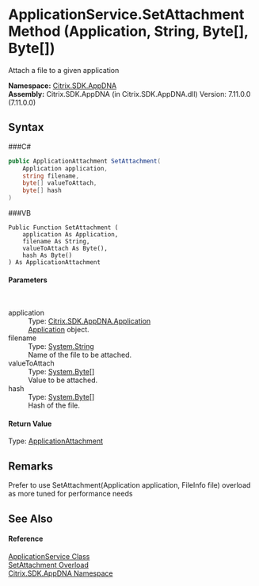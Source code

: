# ApplicationService.SetAttachment Method (Application, String, Byte[], Byte[])
 

Attach a file to a given application

**Namespace:**&nbsp;<a href="N_Citrix_SDK_AppDNA">Citrix.SDK.AppDNA</a><br />**Assembly:**&nbsp;Citrix.SDK.AppDNA (in Citrix.SDK.AppDNA.dll) Version: 7.11.0.0 (7.11.0.0)

## Syntax

###C#
```csharp
public ApplicationAttachment SetAttachment(
	Application application,
	string filename,
	byte[] valueToAttach,
	byte[] hash
)
```

###VB
```vbnet
Public Function SetAttachment ( 
	application As Application,
	filename As String,
	valueToAttach As Byte(),
	hash As Byte()
) As ApplicationAttachment
```


#### Parameters
&nbsp;<dl><dt>application</dt><dd>Type: <a href="T_Citrix_SDK_AppDNA_Application">Citrix.SDK.AppDNA.Application</a><br /><a href="T_Citrix_SDK_AppDNA_Application">Application</a> object.</dd><dt>filename</dt><dd>Type: <a href="http://msdn2.microsoft.com/en-us/library/s1wwdcbf" target="_blank">System.String</a><br />Name of the file to be attached.</dd><dt>valueToAttach</dt><dd>Type: <a href="http://msdn2.microsoft.com/en-us/library/yyb1w04y" target="_blank">System.Byte</a>[]<br />Value to be attached.</dd><dt>hash</dt><dd>Type: <a href="http://msdn2.microsoft.com/en-us/library/yyb1w04y" target="_blank">System.Byte</a>[]<br />Hash of the file.</dd></dl>

#### Return Value
Type: <a href="T_Citrix_SDK_AppDNA_ApplicationAttachment">ApplicationAttachment</a>

## Remarks
Prefer to use SetAttachment(Application application, FileInfo file) overload as more tuned for performance needs

## See Also


#### Reference
<a href="T_Citrix_SDK_AppDNA_ApplicationService">ApplicationService Class</a><br /><a href="Overload_Citrix_SDK_AppDNA_ApplicationService_SetAttachment">SetAttachment Overload</a><br /><a href="N_Citrix_SDK_AppDNA">Citrix.SDK.AppDNA Namespace</a><br />